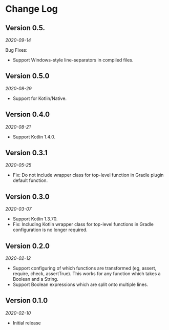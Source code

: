 Change Log
==========

## Version 0.5.

_2020-09-14_

Bug Fixes:
 * Support Windows-style line-separators in compiled files.

## Version 0.5.0

_2020-08-29_

 * Support for Kotlin/Native.

## Version 0.4.0

_2020-08-21_

 * Support Kotlin 1.4.0.
 
## Version 0.3.1

_2020-05-25_

 * Fix: Do not include wrapper class for top-level function in Gradle plugin
 default function.

## Version 0.3.0

_2020-03-07_

 * Support Kotlin 1.3.70.
 * Fix: Including Kotlin wrapper class for top-level functions in Gradle
 configuration is no longer required.

## Version 0.2.0

_2020-02-12_

 * Support configuring of which functions are transformed (eg, assert, require,
 check, assertTrue). This works for any function which takes a Boolean and a
 String. 
 * Support Boolean expressions which are split onto multiple lines.

## Version 0.1.0

_2020-02-10_

 * Initial release
